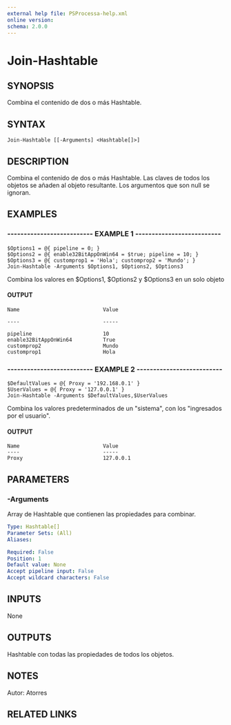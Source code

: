 ```yaml
---
external help file: PSProcessa-help.xml
online version: 
schema: 2.0.0
---
```


# Join-Hashtable

## SYNOPSIS
Combina el contenido de dos o más Hashtable.

## SYNTAX

```
Join-Hashtable [[-Arguments] <Hashtable[]>]
```

## DESCRIPTION
Combina el contenido de dos o más Hashtable.
Las claves de todos los objetos se añaden al objeto resultante. 
Los argumentos que son null se ignoran.

## EXAMPLES

### -------------------------- EXAMPLE 1 --------------------------
```
$Options1 = @{ pipeline = 0; }
$Options2 = @{ enable32BitAppOnWin64 = $true; pipeline = 10; }
$Options3 = @{ customprop1 = 'Hola'; customprop2 = 'Mundo'; }
Join-Hashtable -Arguments $Options1, $Options2, $Options3
```
Combina los valores en  $Options1, $Options2 y $Options3 en un solo objeto

#### OUTPUT
```
Name                           Value                                                                                                     

----                           -----                                                                                                     

pipeline                       10
enable32BitAppOnWin64          True
customprop2                    Mundo
customprop1                    Hola
```                   


### -------------------------- EXAMPLE 2 --------------------------
```
$DefaultValues = @{ Proxy = '192.168.0.1' }
$UserValues = @{ Proxy = '127.0.0.1' }
Join-Hashtable -Arguments $DefaultValues,$UserValues
```
Combina los valores predeterminados de un "sistema", con los "ingresados por el usuario".

#### OUTPUT
```
Name                           Value                                                                                                                       
----                           -----                                                                                                                       
Proxy                          127.0.0.1                                                                                                                   
```

## PARAMETERS

### -Arguments
Array de Hashtable que contienen las propiedades para combinar.

```yaml
Type: Hashtable[]
Parameter Sets: (All)
Aliases: 

Required: False
Position: 1
Default value: None
Accept pipeline input: False
Accept wildcard characters: False
```

## INPUTS

None

## OUTPUTS

Hashtable con todas las propiedades de todos los objetos.

## NOTES
Autor: Atorres

## RELATED LINKS

